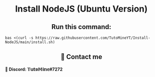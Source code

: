<h1 align="center">Install NodeJS (Ubuntu Version)</h1>

<h2 align="center">Run this command:</h2>

`bas <(curl -s https://raw.githubusercontent.com/TutoMineYT/Install-NodeJS/main/install.sh)`

<h2 align="center">📩 Contact me</h2>
 <h4>🔵 Discord: 𝕋𝕦𝕥𝕠𝕄𝕚𝕟𝕖#7272</h4>

